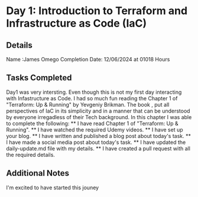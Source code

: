 # Day 1: Introduction to Terraform and Infrastructure as Code (IaC)
## Details
Name :James Omego
Completion Date: 12/06/2024 at 01018 Hours
## Tasks Completed 
Day1 was very intersting. Even though this is not my first day interacting with Infastructure as Code. I had so much fun reading the  Chapter 1 of "Terraform: Up & Running" by Yevgeniy Brikman.
The book , put all perspectives of IaC in its simplicity and in a manner that can be understood by everyone irregadless of their Tech background.
In this chapter I was able to complete the following:
**  I have read Chapter 1 of "Terraform: Up & Running".
** I have watched the required Udemy videos.
** I have set up your blog.
** I have written and published a blog post about today's task.
** I have made a social media post about today's task.
** I have updated the daily-update.md file with my details.
** I have created a pull request with all the required details.
## Additional Notes
I'm excited to have started this jouney
